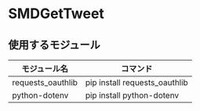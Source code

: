 # SMDGetTweet

## 使用するモジュール

| モジュール名 | コマンド |
|------------|---------|
 | requests_oauthlib | pip install requests_oauthlib|
 | python-dotenv | pip install python-dotenv |
 
